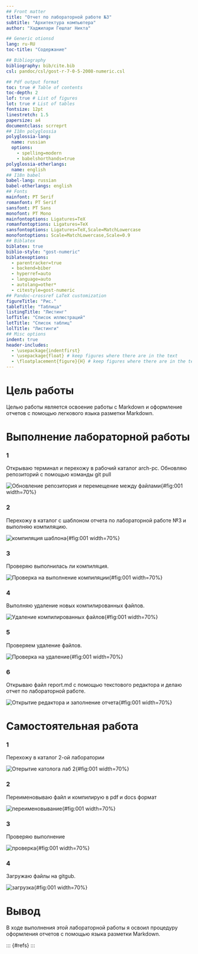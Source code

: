 ```yaml
---
## Front matter
title: "Отчет по лабораторной работе №3"
subtitle: "Архитектура компьютера"
author: "Хаджилари Гешлаг Никта"

## Generic otionsd
lang: ru-RU
toc-title: "Содержание"

## Bibliography
bibliography: bib/cite.bib
csl: pandoc/csl/gost-r-7-0-5-2008-numeric.csl

## Pdf output format
toc: true # Table of contents
toc-depth: 2
lof: true # List of figures
lot: true # List of tables
fontsize: 12pt
linestretch: 1.5
papersize: a4
documentclass: scrreprt
## I18n polyglossia
polyglossia-lang:
  name: russian
  options:
	- spelling=modern
	- babelshorthands=true
polyglossia-otherlangs:
  name: english
## I18n babel
babel-lang: russian
babel-otherlangs: english
## Fonts
mainfont: PT Serif
romanfont: PT Serif
sansfont: PT Sans
monofont: PT Mono
mainfontoptions: Ligatures=TeX
romanfontoptions: Ligatures=TeX
sansfontoptions: Ligatures=TeX,Scale=MatchLowercase
monofontoptions: Scale=MatchLowercase,Scale=0.9
## Biblatex
biblatex: true
biblio-style: "gost-numeric"
biblatexoptions:
  - parentracker=true
  - backend=biber
  - hyperref=auto
  - language=auto
  - autolang=other*
  - citestyle=gost-numeric
## Pandoc-crossref LaTeX customization
figureTitle: "Рис."
tableTitle: "Таблица"
listingTitle: "Листинг"
lofTitle: "Список иллюстраций"
lotTitle: "Список таблиц"
lolTitle: "Листинги"
## Misc options
indent: true
header-includes:
  - \usepackage{indentfirst}
  - \usepackage{float} # keep figures where there are in the text
  - \floatplacement{figure}{H} # keep figures where there are in the text
---
```


# Цель работы

Целью работы является освоение работы с Markdown и оформление отчетов с помощью легкового языка разметки Markdown.

# Выполнение лабораторной работы
### 1

Открываю терминал и перехожу в рабочий каталог arch-pc. Обновляю репозиторий с помощью команды git pull

![Обновление репозитория и перемещение между файлами](image/1.png){#fig:001 width=70%}

### 2
Перехожу в каталог с шаблоном отчета по лабораторной работе №3 и выполняю компиляцию.

![компиляция шаблона](image/2.png){#fig:001 width=70%}
 
### 3
Проверяю выполнилась ли компиляция.

![Проверка на выполнение компиляции](image/3.png){#fig:001 width=70%}

### 4
Выполняю удаление новых компилированных файлов.

![Удаление компилированных файлов](image/4.png){#fig:001 width=70%}

### 5
Проверяем удаление файлов.

![Проверка на удаление](image/5.png){#fig:001 width=70%}

### 6
Открываю файл report.md с помощью текстового редактора и делаю отчет по лабораторной работе.

![Открытие редактора и заполнение отчета](image/6.png){#fig:001 width=70%}

# Самостоятельная работа
### 1
Перехожу в каталог 2-ой лаборатории

![Отерытие католога лаб 2](image/7.png){#fig:001 width=70%}

### 2
Переименовываю файл и компилирую в pdf и docs формат

![переименовывание](image/8.png){#fig:001 width=70%}

### 3
Проверяю выполнение

![проверка](image/9.png){#fig:001 width=70%}

### 4
Загружаю файлы на gitgub.

![загрузка](image/10.png){#fig:001 width=70%}

# Вывод
В ходе выполнения этой лабораторной работы я освоил процедуру оформления  отчетов с помощью языка разметки Markdown. 

::: {#refs}
:::
